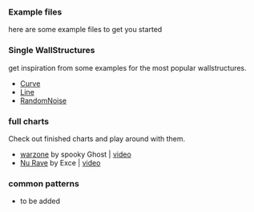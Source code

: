 ### Example files

here are some example files to get you started

### Single WallStructures

get inspiration from some examples for the most popular wallstructures.

- [Curve](https://github.com/spookyGh0st/beatwalls/tree/master/examples/wallStructures/Curve.md)
- [Line](https://github.com/spookyGh0st/beatwalls/tree/master/examples/wallStructures/Line.md)
- [RandomNoise](https://github.com/spookyGh0st/beatwalls/tree/master/examples/wallStructures/RandomNoise.md)
 
### full charts

Check out finished charts and play around with them.

- [warzone](https://github.com/spookyGh0st/beatwalls/tree/master/examples/warzone) by spooky Ghost |   [video](https://www.youtube.com/watch?v=6UwEjc6VGyM)
- [Nu Rave](https://github.com/spookyGh0st/beatwalls/tree/master/examples/Nu_Rave) by Exce | [video](https://www.youtube.com/watch?v=fLiwLy4JeZ4&feature=youtu.be)

### common patterns

- to be added


